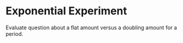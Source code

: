 # Exponential Experiment
Evaluate question about a flat amount versus a doubling amount for a period.
